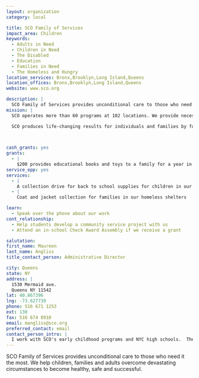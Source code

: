 ```yaml
---
layout: organization
category: local

title: SCO Family of Services
impact_area: Children
keywords: 
  - Adults in Need
  - Children in Need
  - The Disabled
  - Education
  - Families in Need
  - The Homeless and Hungry
location_services: Bronx,Brooklyn,Long Island,Queens
location_offices: Bronx,Brooklyn,Long Island,Queens
website: www.sco.org

description: |
  SCO Family of Services provides unconditional care to those who need it the most.  We help children, families and adults overcome devastating circumstances to become healthy, safe and successful.
mission: |
  SCO operates more than 60 programs at 102 locations. We provide necessary services and unconditional care to more than 60,000 of New York’s most vulnerable people – from homeless families to struggling teenagers, from families at-risk to disabled adults. Our services range from groundbreaking early education programs to the state’s first residential school for high-performing adolescents with autism.

  SCO produces life-changing results for individuals and families by focusing on safety, stability and mastery, by building resilience and strengthening the capacity to make meaningful connections and function independently in the community.

  

cash_grants: yes
grants: 
  - |
    $200 provides educational books and toys to a family for a year in our early literacy program 
service_opp: yes
services: 
  - |
    A collection drive for back to school supplies for children in our homeless shelters
  - |
    Coat and jacket collection for families in our homeless shelters

learn: 
  - Speak over the phone about our work
cont_relationship: 
  - Help students develop a community service project with us
  - Attend an in-school Check Award Assembly if we receive a grant

salutation: 
first_name: Maureen
last_name: Angliss
title_contact_person: Administrative Director

city: Queens
state: NY
address: |
  1530 Mermaid ave.     
  Queens NY 11542
lat: 40.867396
lng: -73.627739
phone: 516 671 1253
ext: 130
fax: 516 674 8910
email: mangliss@sco.org
preferred_contact: email
contact_person_intro: |
  I work with SCO's early childhood programs and NYC high schools.  These programs work with families and students in Brooklyn, Queens and the Bronx.  I have been at SCO since 1999 and look forward to working with Common Cents.
---
```

SCO Family of Services provides unconditional care to those who need it the most.  We help children, families and adults overcome devastating circumstances to become healthy, safe and successful.